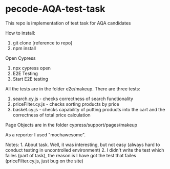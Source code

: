 # pecode-AQA-test-task
This repo is implementation of test task for AQA candidates

How to install:

1. git clone [reference to repo]
2. npm install

Open Cypress
1. npx cypress open
2. E2E Testing
3. Start E2E testing
 
All the tests are in the folder e2e/makeup. 
There are three tests:
1. search.cy.js - checks correctness of search functionality
2. priceFilter.cy.js - checks sorting products by price
3. basket.cy.js - checks capability of  putting products into the cart
                  and the correctness of total price calculation

Page Objects are in the folder cypress/support/pages/makeup

As a reporter I used "mochawesome". 

Notes:
    1. About task. Well, it was interesting, but not easy (always hard to conduct testing in uncontrolled environment)
    2. I didn't write the test which failes (part of task), the reason is I have got the test that failes (priceFilter.cy.js, just bug on the site) 
       